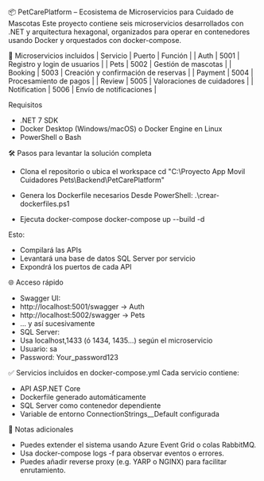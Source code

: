 📦 PetCarePlatform – Ecosistema de Microservicios para Cuidado de Mascotas
Este proyecto contiene seis microservicios desarrollados con .NET y arquitectura hexagonal, organizados para operar en contenedores usando Docker y orquestados con docker-compose.

🧱 Microservicios incluidos
| Servicio | Puerto | Función | 
| Auth | 5001 | Registro y login de usuarios | 
| Pets | 5002 | Gestión de mascotas | 
| Booking | 5003 | Creación y confirmación de reservas | 
| Payment | 5004 | Procesamiento de pagos | 
| Review | 5005 | Valoraciones de cuidadores | 
| Notification | 5006 | Envío de notificaciones | 


Requisitos
- .NET 7 SDK
- Docker Desktop (Windows/macOS) o Docker Engine en Linux
- PowerShell o Bash

🛠️ Pasos para levantar la solución completa
- Clona el repositorio o ubica el workspace
cd "C:\Proyecto App Movil Cuidadores Pets\Backend\PetCarePlatform"


- Genera los Dockerfile necesarios
Desde PowerShell:
.\crear-dockerfiles.ps1


- Ejecuta docker-compose
docker-compose up --build -d


Esto:
- Compilará las APIs
- Levantará una base de datos SQL Server por servicio
- Expondrá los puertos de cada API

🌐 Acceso rápido
- Swagger UI:
- http://localhost:5001/swagger → Auth
- http://localhost:5002/swagger → Pets
- ... y así sucesivamente
- SQL Server:
- Usa localhost,1433 (ó 1434, 1435…) según el microservicio
- Usuario: sa
- Password: Your_password123

✅ Servicios incluidos en docker-compose.yml
Cada servicio contiene:
- API ASP.NET Core
- Dockerfile generado automáticamente
- SQL Server como contenedor dependiente
- Variable de entorno ConnectionStrings__Default configurada

📌 Notas adicionales
- Puedes extender el sistema usando Azure Event Grid o colas RabbitMQ.
- Usa docker-compose logs -f para observar eventos o errores.
- Puedes añadir reverse proxy (e.g. YARP o NGINX) para facilitar enrutamiento.


